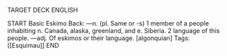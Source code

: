 TARGET DECK
ENGLISH

START
Basic
Eskimo
Back: —n. (pl. Same or -s) 1 member of a people inhabiting n. Canada, alaska, greenland, and e. Siberia. 2 language of this people. —adj. Of eskimos or their language. [algonquian]
Tags: [[Esquimau]]
END
